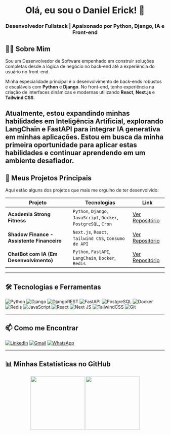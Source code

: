 # <h1 align="center">Olá, eu sou o Daniel Erick! 👋</h1>

<h3 align="center">Desenvolvedor Fullstack | Apaixonado por Python, Django, IA e Front-end</h3>

## 👨‍💻 Sobre Mim

Sou um Desenvolvedor de Software empenhado em construir soluções completas desde a lógica de negócio no back-end até a experiência do usuário no front-end.

Minha especialidade principal é o desenvolvimento de back-ends robustos e escaláveis com **Python** e **Django**. No front-end, tenho experiência na criação de interfaces dinâmicas e modernas utilizando **React**, **Next.js** e **Tailwind CSS**.

Atualmente, estou expandindo minhas habilidades em Inteligência Artificial, explorando **LangChain** e **FastAPI** para integrar IA generativa em minhas aplicações. Estou em busca da minha primeira oportunidade para aplicar estas habilidades e continuar aprendendo em um ambiente desafiador.
---

## 🚀 Meus Projetos Principais

Aqui estão alguns dos projetos que mais me orgulho de ter desenvolvido:

| Projeto | Tecnologias | Link |
|---|---|---|
| **Academia Strong Fitness** | `Python`, `Django`, `JavaScript`, `Docker`, `PostgreSQL`, `Cron` | [Ver Repositório](https://github.com/DanielErick-dev/project-strong-fitness) |
| **Shadow Finance - Assistente Financeiro** | `Next.js`, `React`, `Tailwind CSS`, `Consumo de API` | [Ver Repositório](https://github.com/DanielErick-dev/Shadow-Finance-system) |
| **ChatBot com IA (Em Desenvolvimento)** | `Python`, `FastAPI`, `LangChain`, `Docker`, `Redis` | [Ver Repositório](https://github.com/DanielErick-dev/chatbot-whatsapp) |

---

## 🛠️ Tecnologias e Ferramentas

![Python](https://img.shields.io/badge/Python-3776AB?style=for-the-badge&logo=python&logoColor=white)
![Django](https://img.shields.io/badge/Django-092E20?style=for-the-badge&logo=django&logoColor=white)
![DjangoREST](https://img.shields.io/badge/DJANGO-REST-ff1709?style=for-the-badge&logo=django&logoColor=white)
![FastAPI](https://img.shields.io/badge/FastAPI-009688?style=for-the-badge&logo=fastapi&logoColor=white)
![PostgreSQL](https://img.shields.io/badge/PostgreSQL-316192?style=for-the-badge&logo=postgresql&logoColor=white)
![Docker](https://img.shields.io/badge/Docker-2496ED?style=for-the-badge&logo=docker&logoColor=white)
![Redis](https://img.shields.io/badge/redis-%23DD0031.svg?&style=for-the-badge&logo=redis&logoColor=white)
![JavaScript](https://img.shields.io/badge/JavaScript-F7DF1E?style=for-the-badge&logo=javascript&logoColor=black)
![React](https://img.shields.io/badge/React-20232A?style=for-the-badge&logo=react&logoColor=61DAFB)
![Next JS](https://img.shields.io/badge/Next-black?style=for-the-badge&logo=next.js&logoColor=white)
![TailwindCSS](https://img.shields.io/badge/tailwindcss-%2338B2AC.svg?style=for-the-badge&logo=tailwind-css&logoColor=white)
![Git](https://img.shields.io/badge/GIT-E44C30?style=for-the-badge&logo=git&logoColor=white)

---

## 📫 Como me Encontrar

[![LinkedIn](https://img.shields.io/badge/LinkedIn-0077B5?style=for-the-badge&logo=linkedin&logoColor=white)](https://linkedin.com/in/danielerickdev)
[![Gmail](https://img.shields.io/badge/Gmail-D14836?style=for-the-badge&logo=gmail&logoColor=white)](mailto:daniel.erick.dev@gmail.com)
[![WhatsApp](https://img.shields.io/badge/WhatsApp-25D366?style=for-the-badge&logo=whatsapp&logoColor=white)](https://wa.me/5561996052272)

---
## 📊 Minhas Estatísticas no GitHub

<div align="center">
  <img height="170em" src="https://github-readme-stats.vercel.app/api?username=danielerick-dev&show_icons=true&theme=dracula&include_all_commits=true&count_private=true"/>
  <img height="170em" src="https://github-readme-stats.vercel.app/api/top-langs/?username=danielerick-dev&layout=compact&langs_count=7&theme=dracula"/>
</div>

